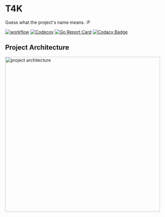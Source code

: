 # T4K

Guess what the project's name means. :P

[![workflow](https://github.com/huaouo/t4k/actions/workflows/workflow.yml/badge.svg?branch=master)](https://github.com/huaouo/t4k/actions/workflows/workflow.yml)
[![Codecov](https://codecov.io/gh/huaouo/t4k/branch/master/graph/badge.svg?token=CKUSAK1PMF)](https://codecov.io/gh/huaouo/t4k)
[![Go Report Card](https://goreportcard.com/badge/github.com/huaouo/t4k)](https://goreportcard.com/report/github.com/huaouo/t4k)
[![Codacy Badge](https://app.codacy.com/project/badge/Grade/005cb52abc9740ff8c37e577a082745d)](https://www.codacy.com/gh/huaouo/t4k/dashboard?utm_source=github.com&amp;utm_medium=referral&amp;utm_content=huaouo/t4k&amp;utm_campaign=Badge_Grade)

## Project Architecture

<img src="https://www.plantuml.com/plantuml/proxy?src=https://raw.githubusercontent.com/huaouo/t4k/master/doc/architecture.puml" width="500" alt="project architecture">
